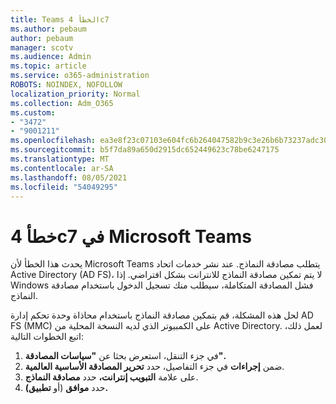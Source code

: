 ```yaml
---
title: Teams الخطأ 4c7
ms.author: pebaum
author: pebaum
manager: scotv
ms.audience: Admin
ms.topic: article
ms.service: o365-administration
ROBOTS: NOINDEX, NOFOLLOW
localization_priority: Normal
ms.collection: Adm_O365
ms.custom:
- "3472"
- "9001211"
ms.openlocfilehash: ea3e8f23c07103e604fc6b264047582b9c3e26b6b73237adc30eba574e06cfd3
ms.sourcegitcommit: b5f7da89a650d2915dc652449623c78be6247175
ms.translationtype: MT
ms.contentlocale: ar-SA
ms.lasthandoff: 08/05/2021
ms.locfileid: "54049295"
---
```

# <a name="4c7-error-in-microsoft-teams"></a>خطأ 4c7 في Microsoft Teams

يحدث هذا الخطأ لأن Microsoft Teams يتطلب مصادقة النماذج. عند نشر خدمات اتحاد Active Directory (AD FS)، لا يتم تمكين مصادقة النماذج للانترانت بشكل افتراضي. إذا Windows فشل المصادقة المتكاملة، سيطلب منك تسجيل الدخول باستخدام مصادقة النماذج.

لحل هذه المشكلة، قم بتمكين مصادقة النماذج باستخدام محاذاة وحدة تحكم إدارة AD FS (MMC) على الكمبيوتر الذي لديه النسخة المحلية من Active Directory. لعمل ذلك، اتبع الخطوات التالية: 

1. في جزء التنقل، استعرض بحثا عن **"سياسات المصادقة".**
2. ضمن **إجراءات** في جزء التفاصيل، حدد **تحرير المصادقة الأساسية العالمية**.
3. على علامة **التبويب إنترانت،** حدد **مصادقة النماذج**.
4. حدد **موافق** (أو **تطبيق).**